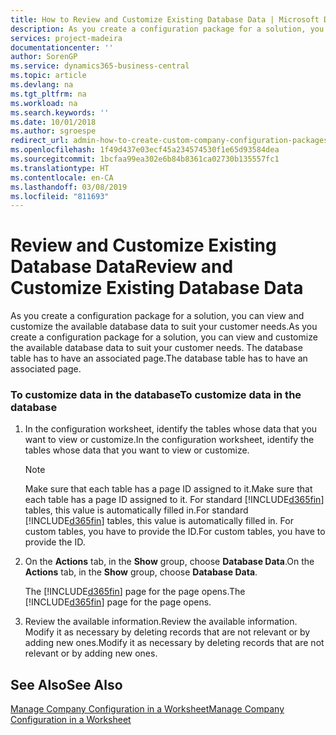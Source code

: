 ```yaml
---
title: How to Review and Customize Existing Database Data | Microsoft Docs
description: As you create a configuration package for a solution, you can view and customize the available database data to suit your customer needs. The database table has to have an associated page.
services: project-madeira
documentationcenter: ''
author: SorenGP
ms.service: dynamics365-business-central
ms.topic: article
ms.devlang: na
ms.tgt_pltfrm: na
ms.workload: na
ms.search.keywords: ''
ms.date: 10/01/2018
ms.author: sgroespe
redirect_url: admin-how-to-create-custom-company-configuration-packages
ms.openlocfilehash: 1f49d437e03ecf45a234574530f1e65d93584dea
ms.sourcegitcommit: 1bcfaa99ea302e6b84b8361ca02730b135557fc1
ms.translationtype: HT
ms.contentlocale: en-CA
ms.lasthandoff: 03/08/2019
ms.locfileid: "811693"
---
```

# <a name="review-and-customize-existing-database-data"></a><span data-ttu-id="01179-104">Review and Customize Existing Database Data</span><span class="sxs-lookup"><span data-stu-id="01179-104">Review and Customize Existing Database Data</span></span>
<span data-ttu-id="01179-105">As you create a configuration package for a solution, you can view and customize the available database data to suit your customer needs.</span><span class="sxs-lookup"><span data-stu-id="01179-105">As you create a configuration package for a solution, you can view and customize the available database data to suit your customer needs.</span></span> <span data-ttu-id="01179-106">The database table has to have an associated page.</span><span class="sxs-lookup"><span data-stu-id="01179-106">The database table has to have an associated page.</span></span>  

### <a name="to-customize-data-in-the-database"></a><span data-ttu-id="01179-107">To customize data in the database</span><span class="sxs-lookup"><span data-stu-id="01179-107">To customize data in the database</span></span>  

1.  <span data-ttu-id="01179-108">In the configuration worksheet, identify the tables whose data that you want to view or customize.</span><span class="sxs-lookup"><span data-stu-id="01179-108">In the configuration worksheet, identify the tables whose data that you want to view or customize.</span></span>  

    > [!NOTE]  
    >  <span data-ttu-id="01179-109">Make sure that each table has a page ID assigned to it.</span><span class="sxs-lookup"><span data-stu-id="01179-109">Make sure that each table has a page ID assigned to it.</span></span> <span data-ttu-id="01179-110">For standard [!INCLUDE[d365fin](includes/d365fin_md.md)] tables, this value is automatically filled in.</span><span class="sxs-lookup"><span data-stu-id="01179-110">For standard [!INCLUDE[d365fin](includes/d365fin_md.md)] tables, this value is automatically filled in.</span></span> <span data-ttu-id="01179-111">For custom tables, you have to provide the ID.</span><span class="sxs-lookup"><span data-stu-id="01179-111">For custom tables, you have to provide the ID.</span></span>  

2.  <span data-ttu-id="01179-112">On the **Actions** tab, in the **Show** group, choose **Database Data**.</span><span class="sxs-lookup"><span data-stu-id="01179-112">On the **Actions** tab, in the **Show** group, choose **Database Data**.</span></span>  

     <span data-ttu-id="01179-113">The [!INCLUDE[d365fin](includes/d365fin_md.md)] page for the page opens.</span><span class="sxs-lookup"><span data-stu-id="01179-113">The [!INCLUDE[d365fin](includes/d365fin_md.md)] page for the page opens.</span></span>  

3.  <span data-ttu-id="01179-114">Review the available information.</span><span class="sxs-lookup"><span data-stu-id="01179-114">Review the available information.</span></span> <span data-ttu-id="01179-115">Modify it as necessary by deleting records that are not relevant or by adding new ones.</span><span class="sxs-lookup"><span data-stu-id="01179-115">Modify it as necessary by deleting records that are not relevant or by adding new ones.</span></span>  

## <a name="see-also"></a><span data-ttu-id="01179-116">See Also</span><span class="sxs-lookup"><span data-stu-id="01179-116">See Also</span></span>  
 [<span data-ttu-id="01179-117">Manage Company Configuration in a Worksheet</span><span class="sxs-lookup"><span data-stu-id="01179-117">Manage Company Configuration in a Worksheet</span></span>](admin-how-to-manage-company-configuration-in-a-worksheet.md)
